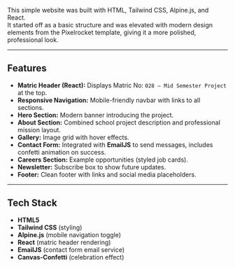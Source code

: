 

This simple website was built with HTML, Tailwind CSS, Alpine.js, and React.  
It started off as a basic structure and was elevated with modern design elements from the Pixelrocket template, giving it a more polished, professional look.

---

## Features

- **Matric Header (React):** Displays Matric No: `028 — Mid Semester Project` at the top.  
- **Responsive Navigation:** Mobile-friendly navbar with links to all sections.  
- **Hero Section:** Modern banner introducing the project.  
- **About Section:** Combined school project description and professional mission layout.  
- **Gallery:** Image grid with hover effects.  
- **Contact Form:** Integrated with **EmailJS** to send messages, includes confetti animation on success.  
- **Careers Section:** Example opportunities (styled job cards).  
- **Newsletter:** Subscribe box to show future updates.  
- **Footer:** Clean footer with links and social media placeholders.  

---

## Tech Stack    

- **HTML5**  
- **Tailwind CSS** (styling)  
- **Alpine.js** (mobile navigation toggle)  
- **React** (matric header rendering)  
- **EmailJS** (contact form email service)  
- **Canvas-Confetti** (celebration effect)  



